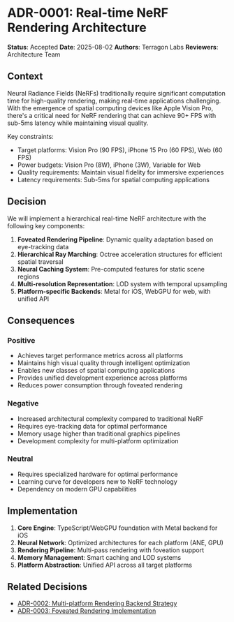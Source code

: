 # ADR-0001: Real-time NeRF Rendering Architecture

**Status**: Accepted
**Date**: 2025-08-02
**Authors**: Terragon Labs
**Reviewers**: Architecture Team

## Context

Neural Radiance Fields (NeRFs) traditionally require significant computation time for high-quality rendering, making real-time applications challenging. With the emergence of spatial computing devices like Apple Vision Pro, there's a critical need for NeRF rendering that can achieve 90+ FPS with sub-5ms latency while maintaining visual quality.

Key constraints:
- Target platforms: Vision Pro (90 FPS), iPhone 15 Pro (60 FPS), Web (60 FPS)
- Power budgets: Vision Pro (8W), iPhone (3W), Variable for Web
- Quality requirements: Maintain visual fidelity for immersive experiences
- Latency requirements: Sub-5ms for spatial computing applications

## Decision

We will implement a hierarchical real-time NeRF architecture with the following key components:

1. **Foveated Rendering Pipeline**: Dynamic quality adaptation based on eye-tracking data
2. **Hierarchical Ray Marching**: Octree acceleration structures for efficient spatial traversal
3. **Neural Caching System**: Pre-computed features for static scene regions
4. **Multi-resolution Representation**: LOD system with temporal upsampling
5. **Platform-specific Backends**: Metal for iOS, WebGPU for web, with unified API

## Consequences

### Positive
- Achieves target performance metrics across all platforms
- Maintains high visual quality through intelligent optimization
- Enables new classes of spatial computing applications
- Provides unified development experience across platforms
- Reduces power consumption through foveated rendering

### Negative
- Increased architectural complexity compared to traditional NeRF
- Requires eye-tracking data for optimal performance
- Memory usage higher than traditional graphics pipelines
- Development complexity for multi-platform optimization

### Neutral
- Requires specialized hardware for optimal performance
- Learning curve for developers new to NeRF technology
- Dependency on modern GPU capabilities

## Implementation

1. **Core Engine**: TypeScript/WebGPU foundation with Metal backend for iOS
2. **Neural Network**: Optimized architectures for each platform (ANE, GPU)
3. **Rendering Pipeline**: Multi-pass rendering with foveation support
4. **Memory Management**: Smart caching and LOD systems
5. **Platform Abstraction**: Unified API across all target platforms

## Related Decisions

- [ADR-0002: Multi-platform Rendering Backend Strategy](0002-multiplatform-backends.md)
- [ADR-0003: Foveated Rendering Implementation](0003-foveated-rendering.md)